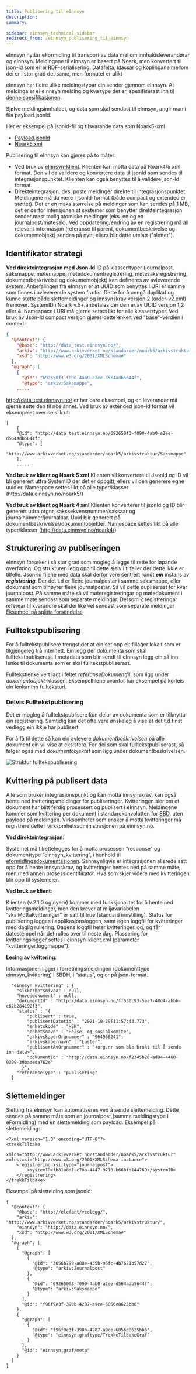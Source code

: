 ```yaml
---
title: Publisering til eInnsyn
description:
summary:

sidebar: einnsyn_technical_sidebar
redirect_from: /einnsyn_publisering_til_einnsyn
---
```


eInnsyn nyttar eFormidling til transport av data mellom innhaldsleverandørar og eInnsyn.
Meldingane til eInnsyn er basert på Noark, men konvertert til json-ld som er ei RDF-serialisering. Datafelta, klassar og koplingane mellom dei er i stor grad det same, men formatet er ulikt

eInnsyn har fleire ulike meldingstypar ein sender gjennom eInnsyn. At meldinga er ei eInnsyn melding og kva type det er, spesifiserast ihh til [denne spesifikasjonen]({{site.baseurl}}/docs/eFormidling/Teknisk_informasjon/message#einnsyn).

Sjølve meldingsinnhaldet, og data som skal sendast til eInnsyn, angir man i fila payload.jsonld.

Her er eksempel på jsonld-fil og tilsvarande data som Noark5-xml
* [Payload.jsonld]({{site.baseurl}}/resources/einnsyn/eksempelfiler/konvertert_noark5tiljsonld.jsonld)
* [Noark5 xml]({{site.baseurl}}/resources/einnsyn/eksempelfiler/noark5_basiseksempel.xml)

Publisering til eInnsyn kan gjøres på to måter:
* Ved bruk av [eInnsyn-klient]({{site.baseurl}}/docs/eInnsyn/einnsyn_install_forutsetninger_verktoy). Klienten kan motta data på Noark4/5 xml format. Den vil da validere og konvertere data til jsonld som sendes til integrasjonspunktet. Klienten kan også benyttes til å validere json-ld format.
* Direkteintegrasjon, dvs. poste meldinger direkte til integrasjonspunktet. Meldingene må da være i jsonld-format (både compact og extended er støttet). Det er en maks størrelse på meldinger som kan sendes på 1 MB, det er derfor intensjonen at systemer som benytter direkteintegrasjon sender mest mulig atomiske meldinger (eks. en og en journalpost/møtesak). Ved oppdatering/endring av en registrering må all relevant informasjon (referanse til parent, dokumentbeskrivelse og dokumentobjekt) sendes på nytt, ellers blir dette utelatt ("slettet").

## Identifikator strategi
**Ved direkteintegrasjon med Json-ld**
ID på klasser/typer (journalpost, saksmappe, møtemappe, møtedokumentregistrering, møtesaksregistrering, dokumentbeskrivelse og dokumentobjekt) kan defineres av avleverende system. Anbefalingen fra eInnsyn er at UUID som benyttes i URI er samme som finnes i avleverende system fra før. Dette for å unngå duplikat og kunne støtte både slettemeldinger og innsynskrav versjon 2 (order-v2.xml) fremover. SystemID i Noark v.5+ anbefales der den er av UUID versjon 1,2 eller 4.
Namespace i URI må gjerne settes likt for alle klasser/typer. Ved bruk av Json-ld compact versjon gjøres dette enkelt ved "base"-verdien i context:
```json
{
  "@context": {
    "@base": "http://data_test.einnsyn.no/",
    "arkiv": "http://www.arkivverket.no/standarder/noark5/arkivstruktur/",
    "xsd": "http://www.w3.org/2001/XMLSchema#"
  },
  "@graph": [
    {
      "@id": "692650f3-f090-4ab0-a2ee-d564adb5644f",
      "@type": "arkiv:Saksmappe",
	.....
```  
http://data_test.einnsyn.no/ er her bare eksempel, og en leverandør må gjerne sette den til noe annet. 
Ved bruk av extended json-ld format vil eksempelet over se slik ut:
``` 
[
	{
    "@id": "http://data_test.einnsyn.no/692650f3-f090-4ab0-a2ee-d564adb5644f",
    "@type": [
      "http://www.arkivverket.no/standarder/noark5/arkivstruktur/Saksmappe"
    ],
	.....
``` 

**Ved bruk av klient og Noark 5 xml**
Klienten vil konvertere til Jsonld og ID vil bli generert utfra SystemID der det er oppgitt, ellers vil den generere egne uuid’er. Namespace settes likt på alle typer/klasser (http://data.einnsyn.no/noark5/)

**Ved bruk av klient og Noark 4 xml**
Klienten konverterer til jsonld og ID blir generert utfra orgnr, sakssekvensnummer/saksaar og journalnummer/journalaar. Uuid blir generert på dokumentbeskrivelser/dokumentobjekter.  Namespace settes likt på alle typer/klasser (http://data.einnsyn.no/noark4/)

## Strukturering av publiseringen
eInnsyn forsøker i så stor grad som mogleg å legge til rette for løpande overføring. Og strukturen legg opp til dette sjølv i tilfeller der dette ikkje er tilfelle.
Json-ld filene med data skal derfor vere sentrert rundt ***ein*** instans av ***registrering***. Der det t.d er fleire journalpostar i samme saksmappe, eller dokument som tilhøyrer fleire journalpostar. Så vil dette dupliserast for kvar journalpost.
På samme måte så vil møteregistreringar og møtedokument i samme møte sendast som separate meldingar. Dersom 2 registreringar referear til kvarandre skal dei like vel sendast som separate meldingar 
[Eksempel på splitta forsendelse]({{site.baseurl}}/docs/eInnsyn/datamodell/eksempler#oppsplitting-av-noark-uttrekk)
 

## Fulltekstpublisering
For å fulltekstpublisere trengst det at ein set opp eit fillager lokalt som er tilgjengeleg frå internett. Ein legg der dokumenta som skal fulltekstpubliserast. I metadata som blir sendt til eInnsyn legg ein så inn lenke til dokumenta som er skal fulltekstpubliserast.

Fulltekstlenke vert lagt i feltet *referanseDokumentfil*, som ligg under *dokumentobjekt*-klassen. Eksempelfilene ovanfor har eksempel på korleis ein lenkar inn fullteksturl.

### Delvis Fulltekstpublisering
Det er mogleg å fulltekstpublisere kun delar av dokumenta som er tilknytta ein registrering. Samtidig kan det ofte vere ønskeleg å vise at det t.d finst vedlegg ein ikkje har publisert.

For å få til dette så kan ein avlevere *dokumentbeskrivelsen* på alle dokument ein vil vise at eksistere. For dei som skal fulltekstpubliserast, så følger også med *dokumentobjektet* som ligg under dokumentbeskrivelsen.

![Struktur fulltekspublisering]({{site.baseurl}}/images/einnsyn/struktur_fulltekstpublisering.png)

## Kvittering på publisert data
Alle som bruker integrasjonspunkt og kan motta innsynskrav, kan også hente ned kvitteringsmeldinger for publiseringer.
Kvitteringen sier om et dokument har blitt ferdig prosessert og publisert i eInnsyn.
Meldingene kommer som kvittering per dokument i standardkonvolutten for [SBD](https://docs.digdir.no/eformidling_nm_message.html), uten payload på meldingen.
Virksomheter som ønsker å motta kvitteringer må registrere dette i virksomhetsadministrasjonen på einnsyn.no.

**Ved direkteintegrasjon**:

Systemet må tilrettelegges for å motta prosessen “response” og dokumenttype “einnsyn_kvittering”, i henhold til [eformidlingsdokumentasjonen]({{site.baseurl}}/docs/eFormidling/Teknisk_informasjon/message#einnsyn).
Sannsynligvis er integrasjonen allerede satt opp for å hente innsynskrav, og kvitteringer hentes ned på samme måte, men med annen prosessidentifikator.
Hva som skjer videre med kvitteringen blir opp til systemeier.

**Ved bruk av klient**:

Klienten (v.2.1.0 og nyere) kommer med funksjonalitet for å hente ned kvitteringsmeldinger, men den krever at miljøvariabelen “skalMottaKvitteringer” er satt til true (standard innstilling).
Status for publisering logges i applikasjonsloggen, samt egen loggfil for kvitteringer med daglig rullering. Dagens loggfil heter kvitteringer.log, og får datostempel når det rulles over til neste dag.
Plassering for kvitteringslogger settes i einnsyn-klient.xml (parameter “kvitteringer.loggmappe").

**Lesing av kvittering**:

Informasjonen ligger i forretningsmeldingen (dokumenttype einnsyn_kvittering) i SBDH, i “status”, og er på json-format.

```
  "einnsyn_kvittering" : {
    "sikkerhetsnivaa" : null,
    "hoveddokument" : null,
    "dokumentId" : "http://data.einnsyn.no/ff530c93-5ea7-48d4-abbb-c62b284192f3",
    "status" : "{
        "publisert" : true,
        "publisertDatotid" : "2021-10-29T11:57:43.773",
        "enhetskode" : "HSK",
        "enhetsnavn" : "Helse- og sosialkomite",
        "arkivskaperOrgnummer" : "964968241",
        "arkivskapernavn" : "Luster",
        "publisertAvOrgnummer" : "<org.nr som ble brukt til å sende inn data>",
        "dokumentId" : "http://data.einnsyn.no/f2345b26-ad94-4460-9399-39badeda762e"
      }",
    "referanseType" : "publisering"
  }
```  
## Slettemeldinger
Sletting fra eInnsyn kan automatiseres ved å sende slettemelding. Dette sendes på samme måte som en journalpost (samme meldingstype i eFormidling) med en slettemelding som payload. Eksempel på slettemelding:
```
<?xml version="1.0" encoding="UTF-8"?>
<trekkTilbake
        xmlns="http://www.arkivverket.no/standarder/noark5/arkivstruktur" xmlns:xsi="http://www.w3.org/2001/XMLSchema-instance">
    <registrering xsi:type="journalpost">
        <systemID>fb81a8d1-c78a-4447-9710-b668fd144769</systemID>
    </registrering>
</trekkTilbake>
```

Eksempel på slettelding som jsonld:
```
{
  "@context": {
    "@base": "http://elefant/vedlegg/",
    "arkiv": "http://www.arkivverket.no/standarder/noark5/arkivstruktur/",
	"einnsyn": "http://data.einnsyn.no/",
    "xsd": "http://www.w3.org/2001/XMLSchema#"
  },
  "@graph": [
    {
      "@graph": [
        {
          "@id": "3056b799-a88e-435b-95fc-4b7621b57d27",
          "@type": "arkiv:Journalpost"
        },
		{
          "@id": "692650f3-f090-4ab0-a2ee-d564adb5644f",
          "@type": "arkiv:Saksmappe"
        }
      ],
      "@id": "f96f9e3f-390b-4287-a9ce-6856c8625bb6"
    },
    {
      "@graph": [
        {
          "@id": "f96f9e3f-390b-4287-a9ce-6856c8625bb6",
          "@type": "einnsyn:graftype/TrekkeTilbakeGraf"
        }
      ],
      "@id": "einnsyn:graf/meta"
    }
  ]
}
```
